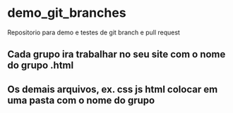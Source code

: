 # demo_git_branches
Repositorio para demo e testes de git branch e pull request

## Cada grupo ira trabalhar no seu site com o nome do grupo .html
## Os demais arquivos, ex. css js html colocar em uma pasta com o nome do grupo